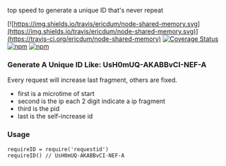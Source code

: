 top speed to generate a unique ID that's never repeat

[![https://img.shields.io/travis/ericdum/node-shared-memory.svg](https://img.shields.io/travis/ericdum/node-shared-memory.svg)](https://travis-ci.org/ericdum/node-shared-memory)
[![Coverage Status](https://img.shields.io/coveralls/ericdum/node-shared-memory.svg)](https://coveralls.io/r/ericdum/node-shared-memory?branch=master)
[![npm](https://img.shields.io/npm/v/shared-memory.svg)](https://www.npmjs.com/package/shared-memory)
[![npm](https://img.shields.io/npm/dm/localeval.svg)](https://www.npmjs.com/package/shared-memory)

### Generate A Unique ID Like: UsH0mUQ-AKABBvCI-NEF-A

Every request will increase last fragment, others are fixed.

* first is a microtime of start
* second is the ip each 2 digit indicate a ip fragment 
* third is the pid
* last is the self-increase id

### Usage

```
requireID = require('requestid')
requireID() // UsH0mUQ-AKABBvCI-NEF-A
```

